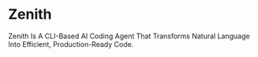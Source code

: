 # Zenith

Zenith Is A CLI-Based AI Coding Agent That Transforms Natural Language Into Efficient, Production-Ready Code.
